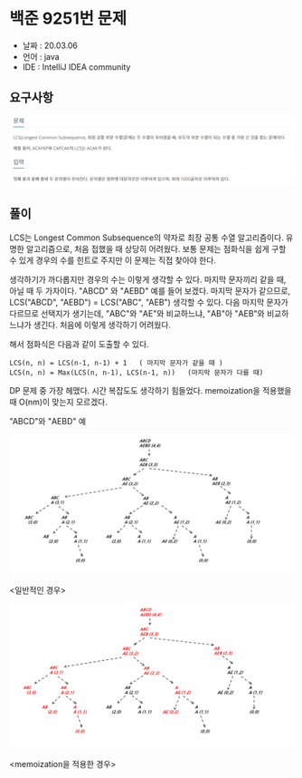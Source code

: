 # 백준 9251번 문제

* 날짜 : 20.03.06
* 언어 : java
* IDE : IntelliJ IDEA community 

## 요구사항

<img src="/doc/backjoon9251.png"> 

## 풀이

LCS는 Longest Common Subsequence의 약자로 최장 공통 수열 알고리즘이다.   유명한 알고리즘으로,  처음 접했을 때 상당히 어려웠다.   보통 문제는 점화식을 쉽게 구할 수 있게 경우의 수를 힌트로 주지만 이 문제는 직접 찾아야 한다. <br>

생각하기가 까다롭지만 경우의 수는 이렇게 생각할 수 있다.  마지막 문자끼리 같을 때, 아닐 때 두 가자이다.  "ABCD" 와 "AEBD" 예를 들어 보겠다.  마지막 문자가 같으므로,  LCS("ABCD", "AEBD") = LCS("ABC", "AEB") 생각할 수 있다.  다음 마지막 문자가 다르므로 선택지가 생기는데, "ABC"와 "AE"와 비교하느냐, "AB"아 "AEB"와 비교하느냐가 생긴다.  처음에 이렇게 생각하기 어려웠다. <br>

해서 점화식은 다음과 같이 도출할 수 있다. <br>

```
LCS(n, n) = LCS(n-1, n-1) + 1   ( 마지막 문자가 같을 때 )
LCS(n, n) = Max(LCS(n, n-1), LCS(n-1, n))   (마지막 문자가 다를 때)
```

DP 문제 중 가장 헤맸다. 시간 복잡도도 생각하기 힘들었다. memoization을 적용했을 때 O(nm)이 맞는지 모르겠다.<br>

"ABCD"와 "AEBD" 예

<img src="/doc/backjoon9251/timecomplexity1.png"> 

<일반적인 경우>

<img src="/doc/backjoon9251/timecomplexity2.png"> 

<memoization을 적용한 경우>

